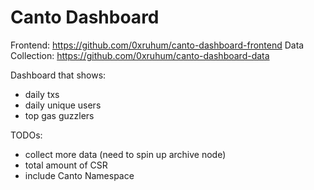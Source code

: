 # Canto Dashboard

Frontend: https://github.com/0xruhum/canto-dashboard-frontend
Data Collection: https://github.com/0xruhum/canto-dashboard-data

Dashboard that shows:
- daily txs
- daily unique users
- top gas guzzlers

TODOs:
- collect more data (need to spin up archive node)
- total amount of CSR
- include Canto Namespace